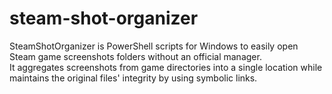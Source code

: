 # steam-shot-organizer
SteamShotOrganizer is PowerShell scripts for Windows to easily open Steam game screenshots folders without an official manager.  
It aggregates screenshots from game directories into a single location while maintains the original files' integrity by using symbolic links.  